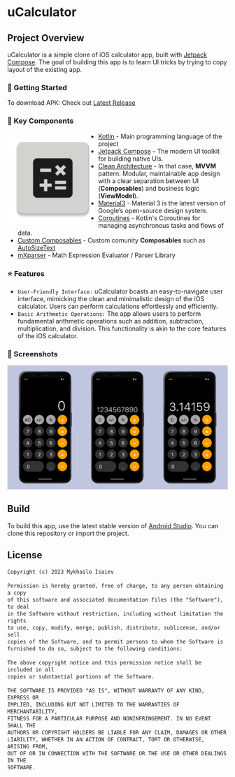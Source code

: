 # uCalculator

## Project Overview

uCalculator is a simple clone of iOS calculator app, built with
[Jetpack Compose](https://developer.android.com/jetpack/compose). The goal of building this app is to learn UI tricks by trying to copy layout of the existing app.

### 📱 Getting Started
To download APK: Check out [Latest Release](https://github.com/Michael2718/uCalculator/releases/latest)

### 🔑 Key Components

<img src="app\src\main\res\mipmap-xxxhdpi\ic_launcher.webp" alt="App Icon" width=208 align=left>

- [Kotlin](https://kotlinlang.org/) - Main programming language of the project
- [Jetpack Compose](https://developer.android.com/jetpack/compose) - The modern UI toolkit for building native UIs.
- [Clean Architecture](https://developer.android.com/topic/architecture) - In that case, **MVVM** pattern: Modular, maintainable app design with a clear separation between UI (**Composables**) and business logic (**ViewModel**).
- [Material3](https://m3.material.io/) - Material 3 is the latest version of Google’s open-source design system.
- [Coroutines](https://kotlinlang.org/docs/reference/coroutines-overview.html) - Kotlin's Coroutines for managing asynchronous tasks and flows of data.
- [Custom Composables](https://developer.android.com/jetpack/compose/layouts/custom) - Custom comunity **Composables** such as [AutoSizeText](https://gist.github.com/inidamleader/b594d35362ebcf3cedf81055df519300)
- [mXparser](https://mathparser.org/) - Math Expression Evaluator / Parser Library 

### ⭐ Features

* `User-Friendly Interface:` uCalculator boasts an easy-to-navigate user interface, mimicking the clean and minimalistic design of the iOS calculator. Users can perform calculations effortlessly and efficiently.
* `Basic Arithmetic Operations:` The app allows users to perform fundamental arithmetic operations such as addition, subtraction, multiplication, and division. This functionality is akin to the core features of the iOS calculator.

### 📸 Screenshots
<img src="screenshots/screenshots.png" alt="Screenshots">

## Build 
To build this app, use the latest stable version
of [Android Studio](https://developer.android.com/studio).
You can clone this repository or import the project.

## License

```
Copyright (c) 2023 Mykhailo Isaiev

Permission is hereby granted, free of charge, to any person obtaining a copy
of this software and associated documentation files (the "Software"), to deal
in the Software without restriction, including without limitation the rights
to use, copy, modify, merge, publish, distribute, sublicense, and/or sell
copies of the Software, and to permit persons to whom the Software is
furnished to do so, subject to the following conditions:

The above copyright notice and this permission notice shall be included in all
copies or substantial portions of the Software.

THE SOFTWARE IS PROVIDED "AS IS", WITHOUT WARRANTY OF ANY KIND, EXPRESS OR
IMPLIED, INCLUDING BUT NOT LIMITED TO THE WARRANTIES OF MERCHANTABILITY,
FITNESS FOR A PARTICULAR PURPOSE AND NONINFRINGEMENT. IN NO EVENT SHALL THE
AUTHORS OR COPYRIGHT HOLDERS BE LIABLE FOR ANY CLAIM, DAMAGES OR OTHER
LIABILITY, WHETHER IN AN ACTION OF CONTRACT, TORT OR OTHERWISE, ARISING FROM,
OUT OF OR IN CONNECTION WITH THE SOFTWARE OR THE USE OR OTHER DEALINGS IN THE
SOFTWARE.
```
